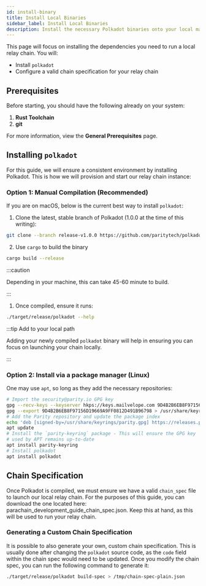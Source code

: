 ```yaml
---
id: install-binary
title: Install Local Binaries
sidebar_label: Install Local Binaries
description: Install the necessary Polkadot binaries onto your local machine.
---
```


This page will focus on installing the dependencies you need to run a local relay chain.  You will:

- Install `polkadot`
- Configure a valid chain specification for your relay chain

## Prerequisites

Before starting, you should have the following already on your system:

1. **Rust Toolchain**
2. **git**

For more information, view the **General Prerequisites** page.

## Installing `polkadot`

For this guide, we will ensure a consistent environment by installing Polkadot.  This is how we will provision and start our relay chain instance:


### Option 1: Manual Compilation (Recommended)

If you are on macOS, below is the current best way to install `polkadot`:

1. Clone the latest, stable branch of Polkadot (1.0.0 at the time of this writing):
   
```bash
git clone --branch release-v1.0.0 https://github.com/paritytech/polkadot.git
```


2. Use `cargo` to build the binary

```bash
cargo build --release
```

:::caution 

Depending in your machine, this can take 45-60 minute to build.

:::

1. Once compiled, ensure it runs:

```bash
./target/release/polkadot --help
```

:::tip Add to your local path

Adding your newly compiled `polkadot` binary will help in ensuring you can focus on launching your chain locally.

:::

### Option 2: Install via a package manager (Linux)

One may use `apt`, so long as they add the necessary repositories:

```bash
# Import the security@parity.io GPG key
gpg --recv-keys --keyserver hkps://keys.mailvelope.com 9D4B2B6EB8F97156D19669A9FF0812D491B96798
gpg --export 9D4B2B6EB8F97156D19669A9FF0812D491B96798 > /usr/share/keyrings/parity.gpg
# Add the Parity repository and update the package index
echo 'deb [signed-by=/usr/share/keyrings/parity.gpg] https://releases.parity.io/deb release main' > /etc/apt/sources.list.d/parity.list
apt update
# Install the `parity-keyring` package - This will ensure the GPG key
# used by APT remains up-to-date
apt install parity-keyring
# Install polkadot
apt install polkadot
```

## Chain Specification

Once Polkadot is compiled, we must ensure we have a valid `chain_spec` file to launch our local relay chain.  For the purposes of this guide, you can download the one located here: parachain_development_guide_chain_spec.json. Keep this at hand, as this will be used to run your relay chain.

### Generating a Custom Chain Specification

It is possible to also generate your own, custom chain specification.  This is usually done after changing the `polkadot` source code, as the `code` field within the chain spec would need to be updated.  Once you modify the chain spec, you can run the following command to generate it:

```bash
./target/release/polkadot build-spec > /tmp/chain-spec-plain.json
```



